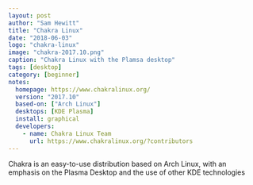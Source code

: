 ```yaml
---
layout: post
author: "Sam Hewitt"
title: "Chakra Linux"
date: "2018-06-03"
logo: "chakra-linux"
image: "chakra-2017.10.png"
caption: "Chakra Linux with the Plamsa desktop"
tags: [desktop]
category: [beginner]
notes:
  homepage: https://www.chakralinux.org/
  version: "2017.10"
  based-on: ["Arch Linux"]
  desktops: [KDE Plasma]
  install: graphical
  developers:
    - name: Chakra Linux Team
      url: https://www.chakralinux.org/?contributors
---
```


Chakra is an easy-to-use distribution based on Arch Linux, with an emphasis on the Plasma Desktop and the use of other KDE technologies